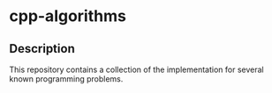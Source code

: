 # cpp-algorithms
## Description
This repository contains a collection of the implementation for several known programming problems.